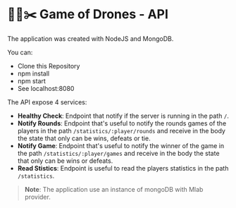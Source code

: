 # 🐚📄✂️ Game of Drones - API

The application was created with NodeJS and MongoDB.

You can:
* Clone this Repository
* npm install
* npm start
* See localhost:8080

The API expose 4 services:
- **Healthy Check**: Endpoint that notify if the server is running in the path `/`.
- **Notify Rounds**: Endpoint that's useful to notify the rounds games of the players in the path `/statistics/:player/rounds` and receive in the body the state that only can be wins, defeats or tie.
- **Notify Game**: Endpoint that's useful to notify the winner of the game in the path `/statistics/:player/games` and receive in the body the state that only can be wins or defeats.
- **Read Stistics**: Endpoint is useful to read the players statistics in the path `/statistics`.

>**Note**: The application use an instance of mongoDB with Mlab provider.